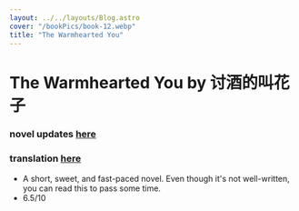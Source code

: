 ```yaml
---
layout: ../../layouts/Blog.astro
cover: "/bookPics/book-12.webp"
title: "The Warmhearted You"
---
```


# The Warmhearted You by 讨酒的叫花子
### novel updates **[here](https://www.novelupdates.com/series/the-warmhearted-you/)**
### translation **[here](https://fluffytranslations.home.blog/the-warmhearted-you/)**
- A short, sweet, and fast-paced novel. Even though it's not well-written, you can read this to pass some time.
- 6.5/10
